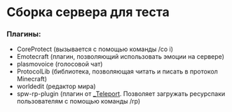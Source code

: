 # Сборка сервера для теста

### Плагины:
  * CoreProtect (вызывается с помощью команды /co i)
  * Emotecraft (плагин, позволяющий использовать эмоции на сервере)
  * plasmovoice (голосовой чат)
  * ProtocolLib (библиотека, позволяющая читать и писать в протокол Minecraft)
  * worldedit (редактор мира)
  * spw-rp-plugin (плагин от [_Teleport](https://github.com/teleport2). Позволяет загружать ресурспаки пользователям с помощью команды /rp)
